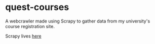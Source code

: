 # quest-courses
A webcrawler made using Scrapy to gather data from my university's course registration site.

Scrapy lives [here](https://github.com/scrapy/scrapy)
